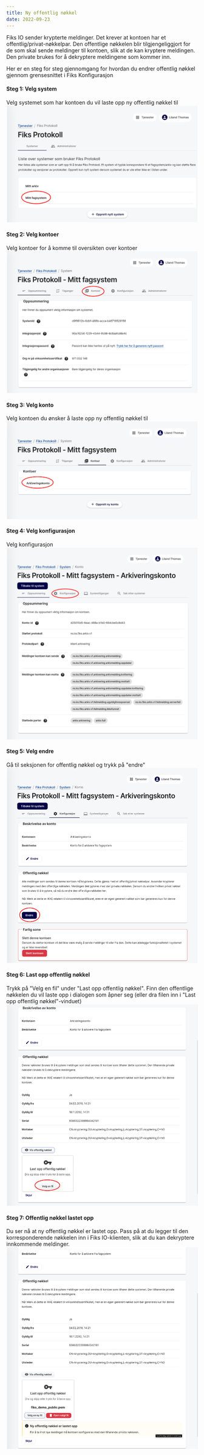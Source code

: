 ```yaml
---
title: Ny offentlig nøkkel
date: 2022-09-23
---
```


Fiks IO sender krypterte meldinger. Det krever at kontoen har et offentlig/privat-nøkkelpar. Den offentlige nøkkelen blir tilgjengeliggjort for de som skal sende meldinger til kontoen, slik at de kan kryptere meldingen. Den private brukes for å dekryptere meldingene som kommer inn.

Her er en steg for steg gjennomgang for hvordan du endrer offentlig nøkkel gjennom grensesnittet i Fiks Konfigurasjon

#### Steg 1: Velg system
Velg systemet som har kontoen du vil laste opp ny offentlig nøkkel til
![fiks protokoll](/images/protokoll-brukerveiledning/pem_velg_system.png "Velg system")
#### Steg 2: Velg kontoer
Velg kontoer for å komme til oversikten over kontoer
![fiks protokoll](/images/protokoll-brukerveiledning/pem_velg_kontoer.png "Velg kontoer")
#### Steg 3: Velg konto
Velg kontoen du ønsker å laste opp ny offentlig nøkkel til
![fiks protokoll](/images/protokoll-brukerveiledning/pem_velg_konto.png "Velg konto")
#### Steg 4: Velg konfigurasjon
Velg konfigurasjon
![fiks protokoll](/images/protokoll-brukerveiledning/pem_velg_konfigurasjon.png "Velg konfigurasjon")
#### Steg 5: Velg endre 
Gå til seksjonen for offentlig nøkkel og trykk på "endre"
![fiks protokoll](/images/protokoll-brukerveiledning/pem_velg_endre.png "Endre offentlig nøkkel")
#### Steg 6: Last opp offentlig nøkkel
Trykk på "Velg en fil" under "Last opp offentlig nøkkel". Finn den offentlige nøkkelen du vil laste opp i dialogen som åpner seg (eller dra filen inn i "Last opp offentlig nøkkel"-vinduet)
![fiks protokoll](/images/protokoll-brukerveiledning/pem_velg_velg_en_fil.png "Last opp offentlig nøkkel")
#### Steg 7: Offentlig nøkkel lastet opp
Du ser nå at ny offentlig nøkkel er lastet opp. Pass på at du legger til den korresponderende nøkkelen inn i Fiks IO-klienten, slik at du kan dekryptere innkommende meldinger.
![fiks protokoll](/images/protokoll-brukerveiledning/pem_ny_nokkel_lastet_opp.png "Offentlig nøkkel endret")
